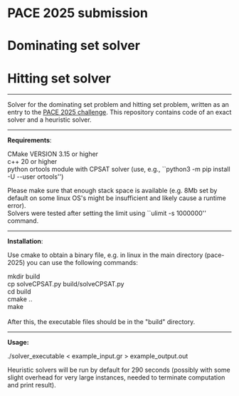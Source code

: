 # PACE 2025 submission

# Dominating set solver

# Hitting set solver

***

Solver for the dominating set problem and hitting set problem, written as an entry to the [PACE 2025 challenge](https://pacechallenge.org/).
This repository contains code of an exact solver and a heuristic solver.

***

**Requirements**:

CMake VERSION 3.15 or higher<br>
c++ 20 or higher<br>
python ortools module with CPSAT solver (use, e.g., ``python3 -m pip install -U --user ortools'')<br>


Please make sure that enough stack space is available (e.g. 8Mb set by default on some linux OS's might be insufficient and likely cause a runtime error).<br>
Solvers were tested after setting the limit using ``ulimit -s 1000000'' command.


***

**Installation**:


Use cmake to obtain a binary file, e.g. in linux in the main directory (pace-2025) you can use the following commands:

mkdir build<br>
cp solveCPSAT.py build/solveCPSAT.py<br>
cd build<br>
cmake ..<br>
make <br>
<br>
After this, the executable files should be in the "build" directory.


***

**Usage:**

./solver_executable < example_input.gr > example_output.out

Heuristic solvers will be run by default for 290 seconds (possibly with some slight overhead for very large instances, needed to terminate computation and print result).

<br>
